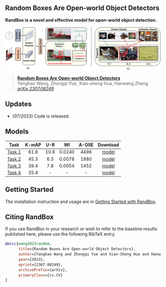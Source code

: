 ## Random Boxes Are Open-world Object Detectors

**RandBox is a novel and effective model for open-world object detection.**

![](teaser.png)


> [**Random Boxes Are Open-world Object Detectors**](https://arxiv.org/abs/2307.08249)               
> Yanghao Wang, Zhongqi Yue, Xian-sheng Hua, Hanwang Zhang                 
> *[arXiv 2307.08249](https://arxiv.org/pdf/2307.08249.pdf)* 

## Updates
- (07/2023) Code is released.

## Models
Task | K-mAP | U-R | WI | A-OSE | Download
--- |:---:|:---:|:---:|:---:|:---:
[Task 1](configs/t1.yaml) | 61.8 | 10.6 | 0.0240 | 4498 |[model](https://github.com/ShoufaChen/DiffusionDet/releases/download/v0.1/diffdet_coco_res50.pth)
[Task 2](configs/t2_ft.yaml) | 45.3 | 6.3 | 0.0078 | 1880 |[model](https://github.com/ShoufaChen/DiffusionDet/releases/download/v0.1/diffdet_coco_res101.pth)
[Task 3](configs/t3_ft.yaml) | 39.4 | 7.8 | 0.0054 | 1452 |[model](https://github.com/ShoufaChen/DiffusionDet/releases/download/v0.1/diffdet_coco_swinbase.pth)
[Task 4](configs/t4_ft.yaml) | 35.4 | - | - | - |[model](https://github.com/ShoufaChen/DiffusionDet/releases/download/v0.1/diffdet_lvis_res50.pth)


## Getting Started

The installation instruction and usage are in [Getting Started with RandBox](GETTING_STARTED.md).



## Citing RandBox

If you use RandBox in your research or wish to refer to the baseline results published here, please use the following BibTeX entry.

```BibTeX
@misc{wang2023random,
      title={Random Boxes Are Open-world Object Detectors}, 
      author={Yanghao Wang and Zhongqi Yue and Xian-Sheng Hua and Hanwang Zhang},
      year={2023},
      eprint={2307.08249},
      archivePrefix={arXiv},
      primaryClass={cs.CV}
}
```
